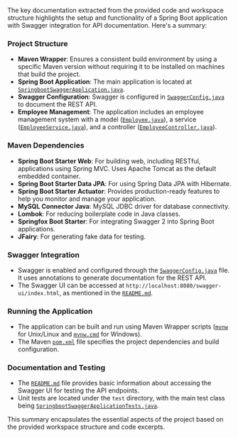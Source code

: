 The key documentation extracted from the provided code and workspace structure highlights the setup and functionality of a Spring Boot application with Swagger integration for API documentation. Here's a summary:

### Project Structure
- **Maven Wrapper**: Ensures a consistent build environment by using a specific Maven version without requiring it to be installed on machines that build the project.
- **Spring Boot Application**: The main application is located at [`SpringbootSwaggerApplication.java`](src/main/java/com/hendisantika/springboot/swagger/SpringbootSwaggerApplication.java).
- **Swagger Configuration**: Swagger is configured in [`SwaggerConfig.java`](src/main/java/com/hendisantika/springboot/swagger/SwaggerConfig.java) to document the REST API.
- **Employee Management**: The application includes an employee management system with a model ([`Employee.java`](command:_github.copilot.openSymbolInFile?%5B%22src%2Fmain%2Fjava%2Fcom%2Fhendisantika%2Fspringboot%2Fswagger%2Fmodel%2FEmployee.java%22%2C%22Employee.java%22%5D "src/main/java/com/hendisantika/springboot/swagger/model/Employee.java")), a service ([`EmployeeService.java`](command:_github.copilot.openSymbolInFile?%5B%22src%2Fmain%2Fjava%2Fcom%2Fhendisantika%2Fspringboot%2Fswagger%2Fservice%2FEmployeeService.java%22%2C%22EmployeeService.java%22%5D "src/main/java/com/hendisantika/springboot/swagger/service/EmployeeService.java")), and a controller ([`EmployeeController.java`](command:_github.copilot.openSymbolInFile?%5B%22src%2Fmain%2Fjava%2Fcom%2Fhendisantika%2Fspringboot%2Fswagger%2Fcontroller%2FEmployeeController.java%22%2C%22EmployeeController.java%22%5D "src/main/java/com/hendisantika/springboot/swagger/controller/EmployeeController.java")).

### Maven Dependencies
- **Spring Boot Starter Web**: For building web, including RESTful, applications using Spring MVC. Uses Apache Tomcat as the default embedded container.
- **Spring Boot Starter Data JPA**: For using Spring Data JPA with Hibernate.
- **Spring Boot Starter Actuator**: Provides production-ready features to help you monitor and manage your application.
- **MySQL Connector Java**: MySQL JDBC driver for database connectivity.
- **Lombok**: For reducing boilerplate code in Java classes.
- **Springfox Boot Starter**: For integrating Swagger 2 into Spring Boot applications.
- **JFairy**: For generating fake data for testing.

### Swagger Integration
- Swagger is enabled and configured through the [`SwaggerConfig.java`](src/main/java/com/hendisantika/springboot/swagger/SwaggerConfig.java) file. It uses annotations to generate documentation for the REST API.
- The Swagger UI can be accessed at `http://localhost:8080/swagger-ui/index.html`, as mentioned in the [`README.md`](README.md).

### Running the Application
- The application can be built and run using Maven Wrapper scripts ([`mvnw`](command:_github.copilot.openRelativePath?%5B%7B%22scheme%22%3A%22file%22%2C%22authority%22%3A%22%22%2C%22path%22%3A%22%2Fworkspaces%2Fspring-boot-swagger%2Fmvnw%22%2C%22query%22%3A%22%22%2C%22fragment%22%3A%22%22%7D%5D "/workspaces/spring-boot-swagger/mvnw") for Unix/Linux and [`mvnw.cmd`](command:_github.copilot.openRelativePath?%5B%7B%22scheme%22%3A%22file%22%2C%22authority%22%3A%22%22%2C%22path%22%3A%22%2Fworkspaces%2Fspring-boot-swagger%2Fmvnw.cmd%22%2C%22query%22%3A%22%22%2C%22fragment%22%3A%22%22%7D%5D "/workspaces/spring-boot-swagger/mvnw.cmd") for Windows).
- The Maven [`pom.xml`](command:_github.copilot.openRelativePath?%5B%7B%22scheme%22%3A%22file%22%2C%22authority%22%3A%22%22%2C%22path%22%3A%22%2Fworkspaces%2Fspring-boot-swagger%2Fpom.xml%22%2C%22query%22%3A%22%22%2C%22fragment%22%3A%22%22%7D%5D "/workspaces/spring-boot-swagger/pom.xml") file specifies the project dependencies and build configuration.

### Documentation and Testing
- The [`README.md`](README.md) file provides basic information about accessing the Swagger UI for testing the API endpoints.
- Unit tests are located under the `test` directory, with the main test class being [`SpringbootSwaggerApplicationTests.java`](src/test/java/com/techupskills/springboot/swagger/SpringbootSwaggerApplicationTests.java).

This summary encapsulates the essential aspects of the project based on the provided workspace structure and code excerpts.
